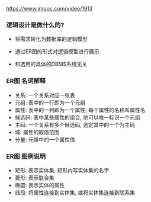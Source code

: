 https://www.imooc.com/video/1913

### 逻辑设计是做什么的?

+ 将需求转化为数据库的逻辑模型

+ 通过ER图的形式对逻辑模型进行展示

+ 和选用的具体的DBMS系统无关

### ER图 名词解释

+ 关系: 一个关系对应一张表
+ 元组: 表中的一行即为一个元组
+ 属性: 表中的一列即为一个属性; 每个属性的名称叫属性名
+ 候选码: 表中某些属性的组合, 他可以唯一标识一个元组
+ 主码: 一个关系有多个候选码, 选定其中的一个为主码
+ 域: 属性的取值范围
+ 分量: 元祖中的一个属性值

### ER图 图例说明

+ 矩形: 表示实体集, 矩形内写实体集的名字
+ 菱形: 表示联合集
+ 椭圆: 表示实体的属性
+ 线段: 将属性连接到实体集, 或将实体集连接到联系集

